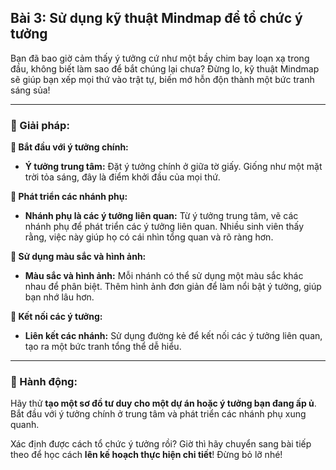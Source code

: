 ## Bài 3: Sử dụng kỹ thuật Mindmap để tổ chức ý tưởng

Bạn đã bao giờ cảm thấy ý tưởng cứ như một bầy chim bay loạn xạ trong đầu, không biết làm sao để bắt chúng lại chưa? Đừng lo, kỹ thuật Mindmap sẽ giúp bạn xếp mọi thứ vào trật tự, biến mớ hỗn độn thành một bức tranh sáng sủa!

---

### 📌 Giải pháp:

**🔹 Bắt đầu với ý tưởng chính:**
- **Ý tưởng trung tâm:** Đặt ý tưởng chính ở giữa tờ giấy. Giống như một mặt trời tỏa sáng, đây là điểm khởi đầu của mọi thứ.

**🔹 Phát triển các nhánh phụ:**
- **Nhánh phụ là các ý tưởng liên quan:** Từ ý tưởng trung tâm, vẽ các nhánh phụ để phát triển các ý tưởng liên quan. Nhiều sinh viên thấy rằng, việc này giúp họ có cái nhìn tổng quan và rõ ràng hơn.

**🔹 Sử dụng màu sắc và hình ảnh:**
- **Màu sắc và hình ảnh:** Mỗi nhánh có thể sử dụng một màu sắc khác nhau để phân biệt. Thêm hình ảnh đơn giản để làm nổi bật ý tưởng, giúp bạn nhớ lâu hơn.

**🔹 Kết nối các ý tưởng:**
- **Liên kết các nhánh:** Sử dụng đường kẻ để kết nối các ý tưởng liên quan, tạo ra một bức tranh tổng thể dễ hiểu.

---

### 🚀 Hành động:

Hãy thử **tạo một sơ đồ tư duy cho một dự án hoặc ý tưởng bạn đang ấp ủ**. Bắt đầu với ý tưởng chính ở trung tâm và phát triển các nhánh phụ xung quanh.

Xác định được cách tổ chức ý tưởng rồi? Giờ thì hãy chuyển sang bài tiếp theo để học cách **lên kế hoạch thực hiện chi tiết**! Đừng bỏ lỡ nhé!
